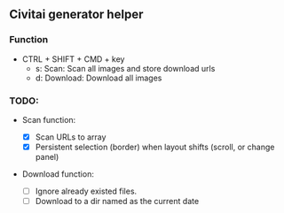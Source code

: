 ## Civitai generator helper

### Function

- CTRL + SHIFT + CMD + key
  - s: Scan: Scan all images and store download urls
  - d: Download: Download all images

### TODO:

- Scan function:

  - [x] Scan URLs to array
  - [x] Persistent selection (border) when layout shifts (scroll, or change panel)

- Download function:
  - [ ] Ignore already existed files.
  - [ ] Download to a dir named as the current date
